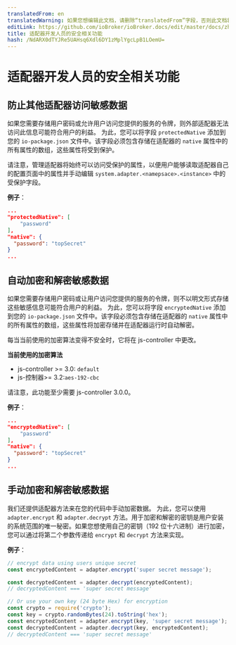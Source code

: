 ```yaml
---
translatedFrom: en
translatedWarning: 如果您想编辑此文档，请删除“translatedFrom”字段，否则此文档将再次自动翻译
editLink: https://github.com/ioBroker/ioBroker.docs/edit/master/docs/zh-cn/dev/adaptersecurity.md
title: 适配器开发人员的安全相关功能
hash: /NdARX0dTYJRe5UAHsq6Xdl6DY1zMplYgcLpB1LOemU=
---
```

# 适配器开发人员的安全相关功能
## 防止其他适配器访问敏感数据
如果您需要存储用户密码或允许用户访问您提供的服务的令牌，则外部适配器无法访问此信息可能符合用户的利益。
为此，您可以将字段 `protectedNative` 添加到您的 `io-package.json` 文件中。该字段必须包含存储在适配器的 `native` 属性中的所有属性的数组，这些属性将受到保护。

请注意，管理适配器将始终可以访问受保护的属性，以便用户能够读取适配器自己的配置页面中的属性并手动编辑 `system.adapter.<namepsace>.<instance>` 中的受保护字段。

__例子__：

```json
...
"protectedNative": [
    "password"
],
"native": {
  "password": "topSecret"
}
...
```

## 自动加密和解密敏感数据
如果您需要存储用户密码或让用户访问您提供的服务的令牌，则不以明文形式存储这些敏感信息可能符合用户的利益。
为此，您可以将字段 `encryptedNative` 添加到您的 `io-package.json` 文件中。该字段必须包含存储在适配器的 `native` 属性中的所有属性的数组，这些属性将加密存储并在适配器运行时自动解密。

每当当前使用的加密算法变得不安全时，它将在 js-controller 中更改。

__当前使用的加密算法__

- js-controller >= 3.0: `default`
- js-控制器>= 3.2:`aes-192-cbc`

请注意，此功能至少需要 js-controller 3.0.0。

__例子__：

```json
...
"encryptedNative": [
    "password"
],
"native": {
  "password": "topSecret"
}
...
```

## 手动加密和解密敏感数据
我们还提供适配器方法来在您的代码中手动加密数据。
为此，您可以使用 `adapter.encrypt` 和 `adapter.decrypt` 方法。用于加密和解密的密钥是用户安装的系统范围的唯一秘密。如果您想使用自己的密钥（192 位十六进制）进行加密，您可以通过将第二个参数传递给 `encrypt` 和 `decrypt` 方法来实现。

__例子__：

```javascript
// encrypt data using users unique secret
const encryptedContent = adapter.encrypt('super secret message');

const decryptedContent = adapter.decrypt(encryptedContent);
// decryptedContent === 'super secret message'

// Or use your own key (24 byte Hex) for encryption
const crypto = require('crypto');
const key = crypto.randomBytes(24).toString('hex');
const encryptedContent = adapter.encrypt(key, 'super secret message');
const decryptedContent = adapter.decrypt(key, encryptedContent);
// decryptedContent === 'super secret message'
```